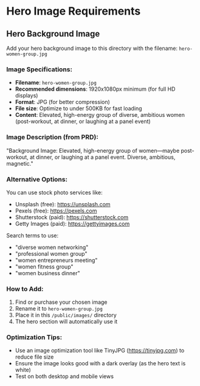 # Hero Image Requirements

## Hero Background Image

Add your hero background image to this directory with the filename: `hero-women-group.jpg`

### Image Specifications:
- **Filename**: `hero-women-group.jpg`
- **Recommended dimensions**: 1920x1080px minimum (for full HD displays)
- **Format**: JPG (for better compression)
- **File size**: Optimize to under 500KB for fast loading
- **Content**: Elevated, high-energy group of diverse, ambitious women (post-workout, at dinner, or laughing at a panel event)

### Image Description (from PRD):
"Background Image: Elevated, high-energy group of women—maybe post-workout, at dinner, or laughing at a panel event. Diverse, ambitious, magnetic."

### Alternative Options:
You can use stock photo services like:
- Unsplash (free): https://unsplash.com
- Pexels (free): https://pexels.com  
- Shutterstock (paid): https://shutterstock.com
- Getty Images (paid): https://gettyimages.com

Search terms to use:
- "diverse women networking"
- "professional women group"
- "women entrepreneurs meeting"
- "women fitness group"
- "women business dinner"

### How to Add:
1. Find or purchase your chosen image
2. Rename it to `hero-women-group.jpg`
3. Place it in this `/public/images/` directory
4. The hero section will automatically use it

### Optimization Tips:
- Use an image optimization tool like TinyJPG (https://tinyjpg.com) to reduce file size
- Ensure the image looks good with a dark overlay (as the hero text is white)
- Test on both desktop and mobile views